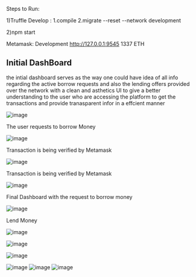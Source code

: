 Steps to Run:

1)Truffle Develop : 1.compile
                    2.migrate --reset --network development
                    
2)npm start

Metamask:
Development
http://127.0.0.1:9545
1337
ETH

## Initial DashBoard

the intial dashboard serves as the way one could have idea of all info regarding the active borrow requests and also the lending offers provided over the network with a 
clean and asthetics  UI to give a better understanding to the user  who are accessing the platform to get the transactions and provide tranasparent infor in a  effcient manner

![image](https://github.com/user-attachments/assets/f9a488d1-dd76-4b4e-986c-7e04130c8c6f)



The user requests to borrow Money

![image](https://github.com/user-attachments/assets/6813ef84-34ef-4924-80ec-1a2e8cecb32f)

Transaction is being verified by Metamask


![image](https://github.com/user-attachments/assets/1564dad7-cc3a-4c59-aad4-c865b8ad8eb0)

Transaction is being verified by Metamask

![image](https://github.com/user-attachments/assets/c71e52bb-b577-4699-869d-0600bfa40300)

Final Dashboard with the request to borrow money

![image](https://github.com/user-attachments/assets/69019fe6-6bce-419a-af23-e11a1cb1db66)

Lend Money

![image](https://github.com/user-attachments/assets/50c08b59-918e-4b61-9c7f-0632869e6721)

![image](https://github.com/user-attachments/assets/13403319-2f93-4704-b85f-164af444f76a)

![image](https://github.com/user-attachments/assets/bd03a45f-8f33-43c7-90d2-11807a285210)

![image](https://github.com/user-attachments/assets/02c61447-c9fb-489e-a12a-f1653e1870c6)
![image](https://github.com/user-attachments/assets/512ccb7f-bb62-4f93-9d4d-132c01111d87)
![image](https://github.com/user-attachments/assets/17f858c8-b697-4e5b-be96-d04e16dcc07b)
